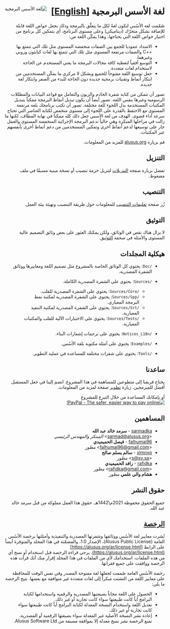 <div dir="rtl">
<img
  alt="لغة الأسس البرمجية"
  align="left"
  src="https://alusus.org/Resources/logo.gif"
/>

# لغة الأسس البرمجية [[English]](readme.md)

صُمّمت لغة الأسُس لتكون لغةً لكل ما يتعلّق بالبرمجة وذلك بجعل خواص اللغة قابلة للإضافة بشكل متحرّك (ديناميكي) وعلى مستوى البرنامج، أي بتمكين كل برنامج من اختيار خواص اللغة التي يحتاجها، وهذا يمكّن اللغة من:
* الامتداد عموديا للجمع بين الصفات منخفضة المستوى مثل تلك التي تتمتع بها ++C والصفات مرتفعة المستوى مثل تلك التي تتمتع بها لغات كبايثون وروبي وغيرهما.
* التوسع أفقياً لتغطية كافة مجالات البرمجة ما يغني المستخدم عن الحاجة لاستخدام لغات متعددة.
* جعل توسيع اللغة مفتوحاً للجميع وبشكل لا مركزي ما يمكّن المستخدمين من ابتكار أنماط وتقنيات برمجية جديدة دون الحاجة للبدء من الصفر وابتكار لغة جديدة.

تصور أن تتمكن من كتابة شفرة الخادم والزبون والتعامل مع قواعد البيانات والمظللات الرسومية وغيرها بنفس اللغة. تصور أيضاً أن يكون تبديل أنماط البرمجة ممكناً بتبديل المكتبات المستخدمة بدل اللجوء للغة مختلفة. تصور أن تكتب برنامجك بلغة مرتفعة المستوى مع الاحتفظ بالقدرة على اللجوء إلى مستوى منخفض لكتابة العناصر التي تحتاج سرعة أداء قصوى. الهدف من لغة الأسس جعل ذلك كله ممكنا في نهاية المطاف، لكنها ما زالت في مراحلها المبكرة وهي حالياً تدعم البرمجة الإجرائية المنخفضة المستوى والعمل جار على توسيعها لدعم أنماط أخرى وتمكين المستخدمين من دعم أنماط أخرى بأنفسهم عبر المكتبات.

قم بزيارة [alusus.org](https://alusus.org) للمزيد من المعلومات.

## التنزيل

تفضل بزيارة صفحة [التنزيلات](https://alusus.org/ar/download.html) لتنزيل حزمة تنصيب أو نسخة مبنية مسبقًا في ملف مضغوط.

## التنصيب

زُر صفحة [تعليمات التنصيب](https://alusus.org/Documents/setup.ar.html) للمعلومات حول طريقة التنصيب وتهيئة بيئة العمل.

## التوثيق

لا يزال هناك نقص في الوثائق، ولكن يمكنك العثور على بعض وثائق التصميم عالية المستوى والأمثلة في صحفة
[التوثيق](https://alusus.org/ar/documentation.html).

## هيكلية المجلدات

* `/Doc`: يحتوي كل الوثائق الخاصة بالمشروع مثل تصميم اللغة ومعاييرها ووثائق الشفرة المصدرية.

* `/Sources`: يحتوي على الشفرة المصدرية الكاملة.
  - `/Sources/Core`: يحتوي على الشفرة المصدرية للقلب.
  - `/Sources/Spp`: يحتوي على الشفرة المصدرية لمكتبة نمط البرمجة المعياري.
  - `/Sources/Srt`: يحتوي على الشفرة المصدرية لمكتبة التنفيذ المعيارية.
  - `/Sources/Tests`: يحتوي على الاختبارات الآلية للقلب والمكتبات المعيارية.

* `/Notices_L18n`: يحتوي على ترجمات إشعارات البناء.

* `/Examples`: يحتوي على أمثلة مكتوبة بلغة الأسُس.

* `/Tools`: يحتوي على شفرات مختلفة للمساعدة في عملية التطوير.

## ساعدنا

يحتاج فريقنا إلى متطوعين للمساهمة في هذا المشروع. انضم إلينا في جعل المستقبل أفضل للمبرمجين. زيارة
[تطوير](https://alusus.org/ar/development.html) صفحة لمزيد من المعلومات.

أو بإمكانك المساعدة من خلال التبرع للمشروع<br/>
[![PayPal - The safer, easier way to pay online!](https://www.paypalobjects.com/en_US/i/btn/btn_donateCC_LG.gif)](https://paypal.me/alusus)

## المساهمين

* [sarmadka](https://github.com/sarmadka) - **سرمد خالد عبد الله**<br/>
&lt;sarmad@alusus.org&gt; *المبتكر والمهندس الرئيسي*
* [falhumai96](https://github.com/falhumai96) - **فيصل الحميميدي**<br/>
&lt;falhumai96@gmail.com&gt; *مطور*
* [xlmnxp](https://github.com/xlmnxp) - **سالم يسلم صالح**<br/>
&lt;s@sy.sa&gt; *مطور*
* [rafidka](https://github.com/rafidka) - **رافد الحميميدي**<br/>
&lt;rafidka@gmail.com&gt; *مطور*
* **هشام والي علمي** *مطور*

## حقوق النشر

جميع الحقوق محفوظة 2021م\1442هـ.
حقوق هذا العمل مملوكة من قبل سرمد خالد عبد الله.

## [الرخصة](license.txt)

نُشرت معايير لغة الأسُس ووثائقها وشفرتها المصدرية والتنفيذية وأمثلتها برخصة
الأسُس العامة (Alusus Public License)، الإصدار 1.0، والمضمّنة في هذا المجلد
والمتوفرة أيضاً على الرابط [https://alusus.org/ar/license.html](https://alusus.org/ar/license.html).
يرجى قراءة الرخصة قبل استخدام أو نسخ أي من هذه الملفات. استخدامك لأي من الملفات في هذا
المجلد إقرار منك أنك قرأت هذه الرخصة ووافقت على جميع فقراتها.

رخصة الأسُس العامة صُممت لجعلها لغة مفتوحة المصدر وفي نفس الوقت للمحافظة على
معايير اللغة من التشتت مبكراً إلى لغات متعددة غير متوافقة مع بعضها. تتيح
الرخصة ما يلي:
* الحصول على اللغة مجاناً بصيغتيها المصدرية والرقمية واستخدامها لكتابة البرامج
  أياً كانت طبيعتها سواء كانت تجارية أو غير ذلك.
* تعديل اللغة واستخدام النسخة المعدلة لكتابة البرامج أياً كانت طبيعتها سواء كانت
  تجارية أو غير ذلك.
* إعادة نشر النسخة الأصلية غير المعدلة سواء بصيغتها الرقمية أو المصدرية. تمنع
  الرخصة نشر نسخ معدلة إلا بموافقة مسبقة من Alusus Software Ltd.
</div>
